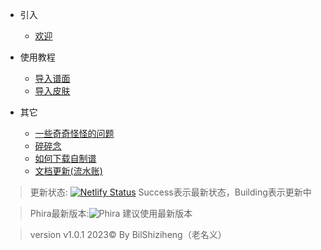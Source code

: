 * 引入
    * [欢迎](README.md)

* 使用教程
    * [导入谱面](trl/map.md)
    * [导入皮肤](trl/skin.md)


* 其它
    * [一些奇奇怪怪的问题](trl/qus.md)
    * [碎碎念](trl/ssn.md)
    * [如何下载自制谱](trl/howdmap.md)
    * [文档更新(流水账)](trl/update.md)



> 更新状态:
[![Netlify Status](https://api.netlify.com/api/v1/badges/1112c532-28bc-449b-974c-4178df128057/deploy-status)](https://app.netlify.com/sites/phiskindcs/deploys)
> Success表示最新状态，Building表示更新中

>Phira最新版本:![Phira](https://img.shields.io/badge/Phira-0.5.2-red.svg)
>建议使用最新版本


>version v1.0.1 2023© By BilShiziheng（老名义）
